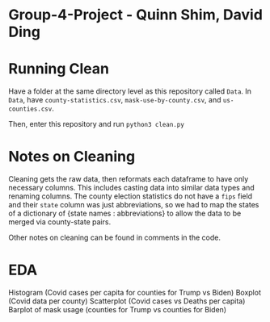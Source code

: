 # Group-4-Project - Quinn Shim, David Ding

# Running Clean
Have a folder at the same directory level as this repository called `Data`. In `Data`, have `county-statistics.csv`, `mask-use-by-county.csv`, and `us-counties.csv`.

Then, enter this repository and run `python3 clean.py`

# Notes on Cleaning

Cleaning gets the raw data, then reformats each dataframe to have only necessary columns. This includes casting data into similar data types and renaming columns. The county election statistics do not have a `fips` field and their `state` column was just abbreviations, so we had to map the states of a dictionary of {state names : abbreviations} to allow the data to be merged via county-state pairs.

Other notes on cleaning can be found in comments in the code.


# EDA

Histogram (Covid cases per capita for counties for Trump vs Biden)
Boxplot (Covid data per county)
Scatterplot (Covid cases vs Deaths per capita)
Barplot of mask usage (counties for Trump vs counties for Biden)
